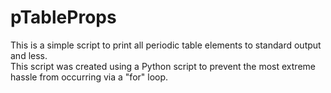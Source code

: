 # pTableProps
This is a simple script to print all periodic table elements to standard output and less.  
This script was created using a Python script to prevent the most extreme hassle from occurring via a "for" loop.

